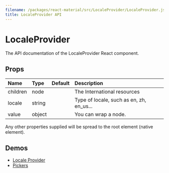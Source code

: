 ```yaml
---
filename: /packages/react-material/src/LocaleProvider/LocaleProvider.js
title: LocaleProvider API
---
```


<!--- This documentation is automatically generated, do not try to edit it. -->

# LocaleProvider

<p class="description">The API documentation of the LocaleProvider React component.</p>



## Props

| Name | Type | Default | Description |
|:-----|:-----|:--------|:------------|
| <span class="prop-name">children</span> | <span class="prop-type">node |   | The International resources |
| <span class="prop-name">locale</span> | <span class="prop-type">string |   | Type of locale, such as en, zh, en_us... |
| <span class="prop-name">value</span> | <span class="prop-type">object |   | You can wrap a node. |

Any other properties supplied will be spread to the root element (native element).

## Demos

- [Locale Provider](/demos/locale-provider)
- [Pickers](/demos/pickers)

